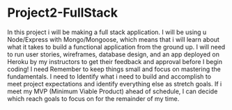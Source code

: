 # Project2-FullStack
In this project i will be making a full stack application. I will be using u Node/Express with Mongo/Mongoose, which means that i will learn about what it takes to build a functional application from the ground up.  I will need to run user stories, wireframes, database design, and an app deployed on Heroku by my instructors to get their feedback and approval before I begin coding! I need Remember to keep things small and focus on mastering the fundamentals. I need to Identify what i need to build and accomplish to meet project expectations and identify everything else as stretch goals. If i meet my MVP (Minimum Viable Product) ahead of schedule, I can decide which reach goals to focus on for the remainder of my time.
